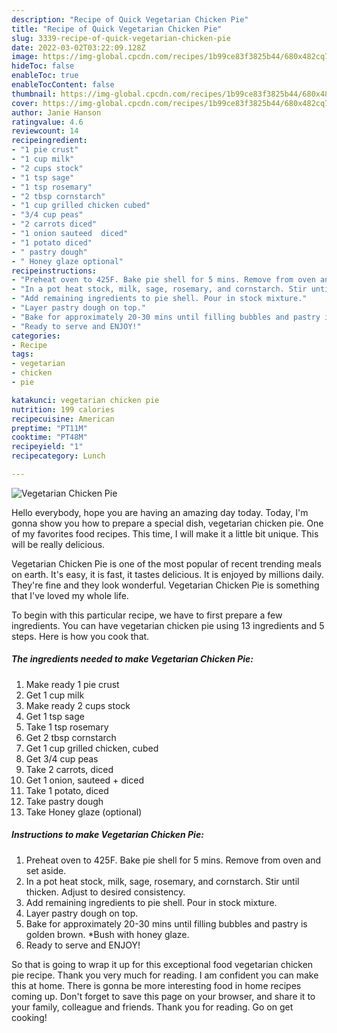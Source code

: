 ```yaml
---
description: "Recipe of Quick Vegetarian Chicken Pie"
title: "Recipe of Quick Vegetarian Chicken Pie"
slug: 3339-recipe-of-quick-vegetarian-chicken-pie
date: 2022-03-02T03:22:09.128Z
image: https://img-global.cpcdn.com/recipes/1b99ce83f3825b44/680x482cq70/vegetarian-chicken-pie-recipe-main-photo.jpg
hideToc: false
enableToc: true
enableTocContent: false
thumbnail: https://img-global.cpcdn.com/recipes/1b99ce83f3825b44/680x482cq70/vegetarian-chicken-pie-recipe-main-photo.jpg
cover: https://img-global.cpcdn.com/recipes/1b99ce83f3825b44/680x482cq70/vegetarian-chicken-pie-recipe-main-photo.jpg
author: Janie Hanson
ratingvalue: 4.6
reviewcount: 14
recipeingredient:
- "1 pie crust"
- "1 cup milk"
- "2 cups stock"
- "1 tsp sage"
- "1 tsp rosemary"
- "2 tbsp cornstarch"
- "1 cup grilled chicken cubed"
- "3/4 cup peas"
- "2 carrots diced"
- "1 onion sauteed  diced"
- "1 potato diced"
- " pastry dough"
- " Honey glaze optional"
recipeinstructions:
- "Preheat oven to 425F. Bake pie shell for 5 mins. Remove from oven and set aside."
- "In a pot heat stock, milk, sage, rosemary, and cornstarch. Stir until thicken. Adjust to desired consistency."
- "Add remaining ingredients to pie shell. Pour in stock mixture."
- "Layer pastry dough on top."
- "Bake for approximately 20-30 mins until filling bubbles and pastry is golden brown. *Bush with honey glaze."
- "Ready to serve and ENJOY!"
categories:
- Recipe
tags:
- vegetarian
- chicken
- pie

katakunci: vegetarian chicken pie 
nutrition: 199 calories
recipecuisine: American
preptime: "PT11M"
cooktime: "PT48M"
recipeyield: "1"
recipecategory: Lunch

---
```



![Vegetarian Chicken Pie](https://img-global.cpcdn.com/recipes/1b99ce83f3825b44/680x482cq70/vegetarian-chicken-pie-recipe-main-photo.jpg)

Hello everybody, hope you are having an amazing day today. Today, I'm gonna show you how to prepare a special dish, vegetarian chicken pie. One of my favorites food recipes. This time, I will make it a little bit unique. This will be really delicious.

Vegetarian Chicken Pie is one of the most popular of recent trending meals on earth. It's easy, it is fast, it tastes delicious. It is enjoyed by millions daily. They're fine and they look wonderful. Vegetarian Chicken Pie is something that I've loved my whole life.




To begin with this particular recipe, we have to first prepare a few ingredients. You can have vegetarian chicken pie using 13 ingredients and 5 steps. Here is how you cook that.

<!--inarticleads1-->

##### The ingredients needed to make Vegetarian Chicken Pie:

1. Make ready 1 pie crust
1. Get 1 cup milk
1. Make ready 2 cups stock
1. Get 1 tsp sage
1. Take 1 tsp rosemary
1. Get 2 tbsp cornstarch
1. Get 1 cup grilled chicken, cubed
1. Get 3/4 cup peas
1. Take 2 carrots, diced
1. Get 1 onion, sauteed + diced
1. Take 1 potato, diced
1. Take  pastry dough
1. Take  Honey glaze (optional)




<!--inarticleads2-->

##### Instructions to make Vegetarian Chicken Pie:

1. Preheat oven to 425F. Bake pie shell for 5 mins. Remove from oven and set aside.
1. In a pot heat stock, milk, sage, rosemary, and cornstarch. Stir until thicken. Adjust to desired consistency.
1. Add remaining ingredients to pie shell. Pour in stock mixture.
1. Layer pastry dough on top.
1. Bake for approximately 20-30 mins until filling bubbles and pastry is golden brown. *Bush with honey glaze.
1. Ready to serve and ENJOY!



So that is going to wrap it up for this exceptional food vegetarian chicken pie recipe. Thank you very much for reading. I am confident you can make this at home. There is gonna be more interesting food in home recipes coming up. Don't forget to save this page on your browser, and share it to your family, colleague and friends. Thank you for reading. Go on get cooking!
